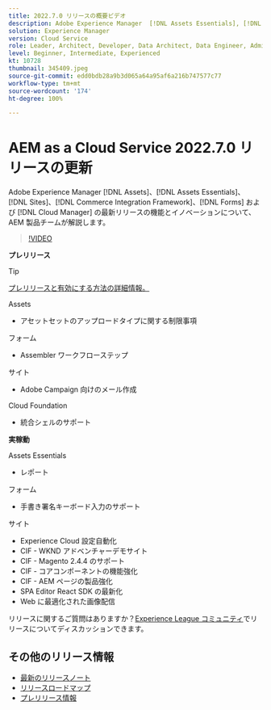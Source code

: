 ```yaml
---
title: 2022.7.0 リリースの概要ビデオ
description: Adobe Experience Manager  [!DNL Assets Essentials], [!DNL Sites], [!DNL Screens], [!DNL Forms]  および  [!DNL Cloud Foundation] の 2022-7-0 リリースの最新機能とイノベーションについて説明します。
solution: Experience Manager
version: Cloud Service
role: Leader, Architect, Developer, Data Architect, Data Engineer, Admin, User
level: Beginner, Intermediate, Experienced
kt: 10728
thumbnail: 345409.jpeg
source-git-commit: edd0bdb28a9b3d065a64a95af6a216b747577c77
workflow-type: tm+mt
source-wordcount: '174'
ht-degree: 100%

---
```



# AEM as a Cloud Service 2022.7.0 リリースの更新

Adobe Experience Manager [!DNL Assets]、[!DNL Assets Essentials]、[!DNL Sites]、[!DNL Commerce Integration Framework]、[!DNL Forms] および [!DNL Cloud Manager] の最新リリースの機能とイノベーションについて、AEM 製品チームが解説します。

>[!VIDEO](https://video.tv.adobe.com/v/345409/?quality=12&learn=on)

**プレリリース**

>[!TIP]
>
>[プレリリースと有効にする方法の詳細情報。](https://experienceleague.adobe.com/docs/experience-manager-cloud-service/content/release-notes/prerelease.html?lang=ja)

Assets

* アセットセットのアップロードタイプに関する制限事項

フォーム

* Assembler ワークフローステップ

サイト

* Adobe Campaign 向けのメール作成

Cloud Foundation

* 統合シェルのサポート

**実稼動**

Assets Essentials

* レポート

フォーム

* 手書き署名キーボード入力のサポート

サイト

* Experience Cloud 設定自動化
* CIF - WKND アドベンチャーデモサイト
* CIF - Magento 2.4.4 のサポート
* CIF - コアコンポーネントの機能強化
* CIF - AEM ページの製品強化
* SPA Editor React SDK の最新化
* Web に最適化された画像配信

リリースに関するご質問はありますか？[Experience League コミュニティ](https://adobe.ly/3paYDAo)でリリースについてディスカッションできます。

## その他のリリース情報

* [最新のリリースノート](https://experienceleague.adobe.com/docs/experience-manager-cloud-service/content/release-notes/home.html?lang=ja)
* [リリースロードマップ](https://experienceleague.adobe.com/docs/experience-manager-release-information/aem-release-updates/update-releases-roadmap.html?lang=ja)
* [プレリリース情報](https://experienceleague.adobe.com/docs/experience-manager-cloud-service/content/release-notes/prerelease.html?lang=ja)
